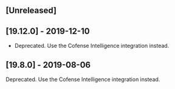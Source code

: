 ## [Unreleased]


## [19.12.0] - 2019-12-10
 - Deprecated. Use the Cofense Intelligence integration instead.

## [19.8.0] - 2019-08-06
Deprecated. Use the Cofense Intelligence integration instead.
